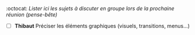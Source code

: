 :octocat: *Lister ici les sujets à discuter en groupe lors de la prochaine réunion (pense-bête)*

- [ ] **Thibaut** Préciser les éléments graphiques (visuels, transitions, menus...)